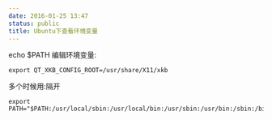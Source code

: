```yaml
---
date: 2016-01-25 13:47
status: public
title: Ubuntu下查看环境变量
---
```


echo $PATH
编辑环境变量:
```
export QT_XKB_CONFIG_ROOT=/usr/share/X11/xkb
```
多个时候用:隔开
```
export PATH="$PATH:/usr/local/sbin:/usr/local/bin:/usr/sbin:/usr/bin:/sbin:/bin:/usr/games:/usr/local/games"
```